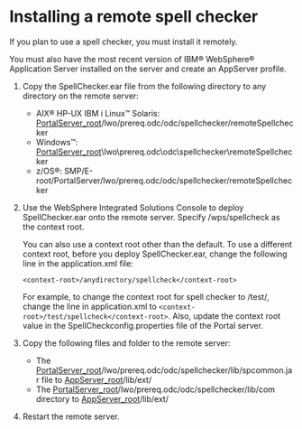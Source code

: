 # Installing a remote spell checker

If you plan to use a spell checker, you must install it remotely.

You must also have the most recent version of IBM® WebSphere® Application Server installed on the server and create an AppServer profile.

1.  Copy the SpellChecker.ear file from the following directory to any directory on the remote server:

    -   AIX® HP-UX IBM i Linux™ Solaris: [PortalServer\_root](../reference/wpsdirstr.md#wp_root)/lwo/prereq.odc/odc/spellchecker/remoteSpellchecker
    -   Windows™: [PortalServer\_root](../reference/wpsdirstr.md#wp_root)\\lwo\\prereq.odc\\odc\\spellchecker\\remoteSpellchecker
    -   z/OS®: SMP/E-root/PortalServer/lwo/prereq.odc/odc/spellchecker/remoteSpellchecker
2.  Use the WebSphere Integrated Solutions Console to deploy SpellChecker.ear onto the remote server. Specify /wps/spellcheck as the context root.

    You can also use a context root other than the default. To use a different context root, before you deploy SpellChecker.ear, change the following line in the application.xml file:

    ```
    <context-root>/anydirectory/spellcheck</context-root>
    
    ```

    For example, to change the context root for spell checker to /test/, change the line in application.xml to `<context-root>/test/spellcheck</context-root>`. Also, update the context root value in the SpellCheckconfig.properties file of the Portal server.

3.  Copy the following files and folder to the remote server:

    -   The [PortalServer\_root](../reference/wpsdirstr.md#wp_root)/lwo/prereq.odc/odc/spellchecker/lib/spcommon.jar file to [AppServer\_root](../reference/wpsdirstr.md#was_root)/lib/ext/
    -   The [PortalServer\_root](../reference/wpsdirstr.md#wp_root)/lwo/prereq.odc/odc/spellchecker/lib/com directory to [AppServer\_root](../reference/wpsdirstr.md#was_root)/lib/ext/
4.  Restart the remote server.




